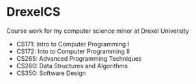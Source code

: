 # DrexelCS
Course work for my computer science minor at Drexel University

- CS171: Intro to Computer Programming I
- CS172: Into to Computer Programming II
- CS265: Advanced Programming Techniques
- CS260: Data Structures and Algorithms
- CS350: Software Design

